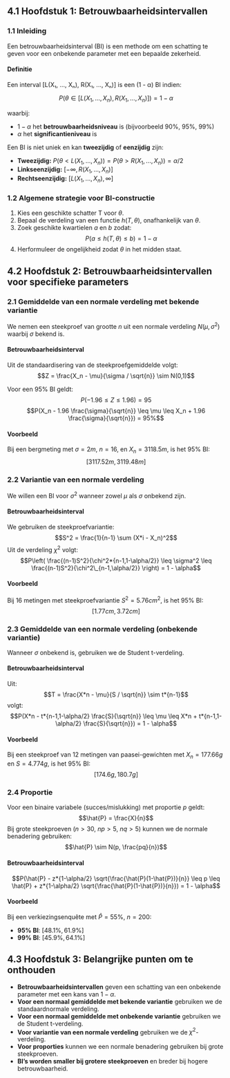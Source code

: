 ## 4.1 **Hoofdstuk 1: Betrouwbaarheidsintervallen**

### **1.1 Inleiding**

Een betrouwbaarheidsinterval (BI) is een methode om een schatting te geven voor een onbekende parameter met een bepaalde zekerheid.

#### **Definitie**

Een interval [L(X₁, ..., Xₙ), R(X₁, ..., Xₙ)] is een (1 - α) BI indien:

$$P(\theta \in [L(X_1, ..., X_n), R(X_1, ..., X_n)]) = 1 - \alpha$$

waarbij:

- $1 - \alpha$ het **betrouwbaarheidsniveau** is (bijvoorbeeld 90%, 95%, 99%)
- $\alpha$ het **significantieniveau** is

Een BI is niet uniek en kan **tweezijdig** of **eenzijdig** zijn:

- **Tweezijdig:** $P(\theta < L(X_1, ..., X_n)) = P(\theta > R(X_1, ..., X_n)) = \alpha/2$
- **Linkseenzijdig:** $[-\infty, R(X_1, ..., X_n)]$
- **Rechtseenzijdig:** $[L(X_1, ..., X_n), \infty]$

### **1.2 Algemene strategie voor BI-constructie**

1. Kies een geschikte schatter T voor $\theta$.
2. Bepaal de verdeling van een functie $h(T, \theta)$, onafhankelijk van $\theta$.
3. Zoek geschikte kwartielen $a$ en $b$ zodat:
   $$P(a \leq h(T, \theta) \leq b) = 1 - \alpha$$
4. Herformuleer de ongelijkheid zodat $\theta$ in het midden staat.

## 4.2 **Hoofdstuk 2: Betrouwbaarheidsintervallen voor specifieke parameters**

### **2.1 Gemiddelde van een normale verdeling met bekende variantie**

We nemen een steekproef van grootte $n$ uit een normale verdeling $N(\mu, \sigma^2)$ waarbij $\sigma$ bekend is.

#### **Betrouwbaarheidsinterval**

Uit de standaardisering van de steekproefgemiddelde volgt:
$$Z = \frac{X_n - \mu}{\sigma / \sqrt{n}} \sim N(0,1)$$

Voor een 95% BI geldt:
$$P(-1.96 \leq Z \leq 1.96) = 95%$$
$$P(X_n - 1.96 \frac{\sigma}{\sqrt{n}} \leq \mu \leq X_n + 1.96 \frac{\sigma}{\sqrt{n}}) = 95%$$

#### **Voorbeeld**

Bij een bergmeting met $\sigma = 2m$, $n = 16$, en $X_n = 3118.5m$, is het 95% BI:
$$[3117.52m, 3119.48m]$$

### **2.2 Variantie van een normale verdeling**

We willen een BI voor $\sigma^2$ wanneer zowel $\mu$ als $\sigma$ onbekend zijn.

#### **Betrouwbaarheidsinterval**

We gebruiken de steekproefvariantie:
$$S^2 = \frac{1}{n-1} \sum (X*i - X_n)^2$$
Uit de verdeling $\chi^2$ volgt:
$$P\left( \frac{(n-1)S^2}{\chi^2*{n-1,1-\alpha/2}} \leq \sigma^2 \leq \frac{(n-1)S^2}{\chi^2\_{n-1,\alpha/2}} \right) = 1 - \alpha$$

#### **Voorbeeld**

Bij 16 metingen met steekproefvariantie $S^2 = 5.76cm^2$, is het 95% BI:
$$[1.77cm, 3.72cm]$$

### **2.3 Gemiddelde van een normale verdeling (onbekende variantie)**

Wanneer $\sigma$ onbekend is, gebruiken we de Student t-verdeling.

#### **Betrouwbaarheidsinterval**

Uit:
$$T = \frac{X*n - \mu}{S / \sqrt{n}} \sim t*{n-1}$$
volgt:
$$P(X*n - t*{n-1,1-\alpha/2} \frac{S}{\sqrt{n}} \leq \mu \leq X*n + t*{n-1,1-\alpha/2} \frac{S}{\sqrt{n}}) = 1 - \alpha$$

#### **Voorbeeld**

Bij een steekproef van 12 metingen van paasei-gewichten met $X_n = 177.66g$ en $S = 4.774g$, is het 95% BI:
$$[174.6g, 180.7g]$$

### **2.4 Proportie**

Voor een binaire variabele (succes/mislukking) met proportie $p$ geldt:
$$\hat{P} = \frac{X}{n}$$
Bij grote steekproeven ($n > 30$, $np > 5$, $nq > 5$) kunnen we de normale benadering gebruiken:
$$\hat{P} \sim N(p, \frac{pq}{n})$$

#### **Betrouwbaarheidsinterval**

$$P(\hat{P} - z*{1-\alpha/2} \sqrt{\frac{\hat{P}(1-\hat{P})}{n}} \leq p \leq \hat{P} + z*{1-\alpha/2} \sqrt{\frac{\hat{P}(1-\hat{P})}{n}}) = 1 - \alpha$$

#### **Voorbeeld**

Bij een verkiezingsenquête met $\hat{P} = 55\%$, $n = 200$:

- **95% BI**: $[48.1\%, 61.9\%]$
- **99% BI**: $[45.9\%, 64.1\%]$

## 4.3 **Hoofdstuk 3: Belangrijke punten om te onthouden**

- **Betrouwbaarheidsintervallen** geven een schatting van een onbekende parameter met een kans van $1 - \alpha$.
- **Voor een normaal gemiddelde met bekende variantie** gebruiken we de standaardnormale verdeling.
- **Voor een normaal gemiddelde met onbekende variantie** gebruiken we de Student t-verdeling.
- **Voor variantie van een normale verdeling** gebruiken we de $\chi^2$-verdeling.
- **Voor proporties** kunnen we een normale benadering gebruiken bij grote steekproeven.
- **BI’s worden smaller bij grotere steekproeven** en breder bij hogere betrouwbaarheid.
